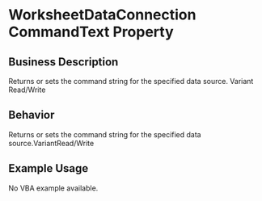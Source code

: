 # WorksheetDataConnection CommandText Property

## Business Description
Returns or sets the command string for the specified data source. Variant Read/Write

## Behavior
Returns or sets the command string for the specified data source.VariantRead/Write

## Example Usage
No VBA example available.